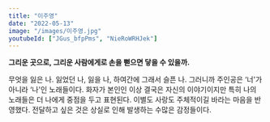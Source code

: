```yaml
---
title: "이주영"
date: "2022-05-13"
image: "/images/이주영.jpg"
youtubeId: ["JGus_bfpPms", "NieRoWRHJek"]
---
```


**그리운 곳으로, 그리운 사람에게로 손을 뻗으면 닿을 수 있을까.**

무엇을 잃은 나. 잃었던 나, 잃을 나, 하여간에 그래서 슬픈 나. 그러니까 주인공은 ‘너'가 아니라 ‘나'인 노래들이다. 화자가 본인인 이상 결국은 자신의 이야기이지만 특히 나의 노래들은 더 나에게 중점을 두고 표현된다. 이별도 사랑도 주체적이길 바라는 마음을 반영했다. 전달하고 싶은 것은 상실로 인해 발생하는 수많은 감정들이다.
